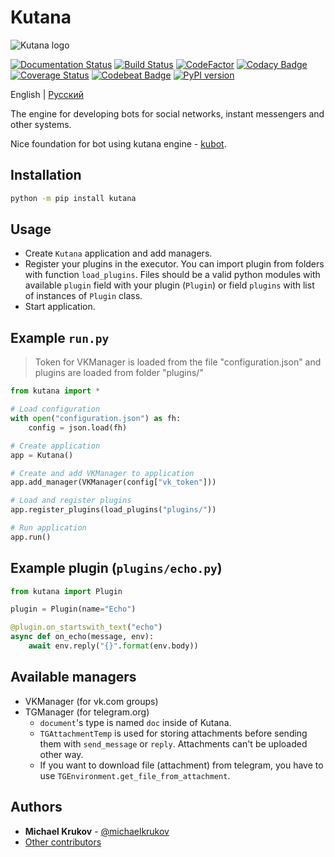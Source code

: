 # Kutana

![Kutana logo](docs/_static/kutana-logo-512.png)

[![Documentation Status](https://readthedocs.org/projects/kutana/badge/?version=latest)](https://kutana.readthedocs.io/en/latest/?badge=latest)
[![Build Status](https://travis-ci.com/ekonda/kutana.svg?branch=master)](https://travis-ci.com/ekonda/kutana)
[![CodeFactor](https://www.codefactor.io/repository/github/ekonda/kutana/badge)](https://www.codefactor.io/repository/github/ekonda/kutana)
[![Codacy Badge](https://api.codacy.com/project/badge/Grade/3119bfb791604b9db38e8e7a13e1d415)](https://www.codacy.com/app/michaelkrukov/kutana?utm_source=github.com&amp;utm_medium=referral&amp;utm_content=ekonda/kutana&amp;utm_campaign=Badge_Grade)
[![Coverage Status](https://coveralls.io/repos/github/ekonda/kutana/badge.svg?branch=master)](https://coveralls.io/github/ekonda/kutana?branch=master)
[![Codebeat Badge](https://codebeat.co/badges/fd698be3-d0f9-4e3c-b235-1c3a3cdb98a9)](https://codebeat.co/projects/github-com-ekonda-kutana-master)
[![PyPI version](https://badge.fury.io/py/kutana.svg)](https://badge.fury.io/py/kutana)

English | [Русский](README.ru.md)

The engine for developing bots for social networks, instant messengers and other systems.

Nice foundation for bot using kutana engine - [kubot](https://github.com/ekonda/kubot).

## Installation

```bash
python -m pip install kutana
```

## Usage

- Create `Kutana` application and add managers.
- Register your plugins in the executor. You can import plugin from folders
    with function `load_plugins`. Files should be a valid python modules with
    available `plugin` field with your plugin (`Plugin`) or field `plugins`
    with list of instances of `Plugin` class.
- Start application.

## Example `run.py`

> Token for VKManager is loaded from the file "configuration.json"
> and plugins are loaded from folder "plugins/"

```py
from kutana import *

# Load configuration
with open("configuration.json") as fh:
    config = json.load(fh)

# Create application
app = Kutana()

# Create and add VKManager to application
app.add_manager(VKManager(config["vk_token"]))

# Load and register plugins
app.register_plugins(load_plugins("plugins/"))

# Run application
app.run()
```

## Example plugin (`plugins/echo.py`)

```py
from kutana import Plugin

plugin = Plugin(name="Echo")

@plugin.on_startswith_text("echo")
async def on_echo(message, env):
    await env.reply("{}".format(env.body))
```

## Available managers

- VKManager (for vk.com groups)
- TGManager (for telegram.org)
  - `document`'s type is named `doc` inside of Kutana.
  - `TGAttachmentTemp` is used for storing attachments before sending them
    with `send_message` or `reply`. Attachments can't be uploaded other way.
  - If you want to download file (attachment) from telegram, you have to use
    `TGEnvironment.get_file_from_attachment`.

## Authors

- **Michael Krukov** - [@michaelkrukov](https://github.com/michaelkrukov)
- [Other contributors](CONTRIBUTORS.md)
